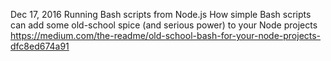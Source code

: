 Dec 17, 2016
Running Bash scripts from Node.js
How simple Bash scripts can add some old-school spice (and serious power) to your Node projects
https://medium.com/the-readme/old-school-bash-for-your-node-projects-dfc8ed674a91
